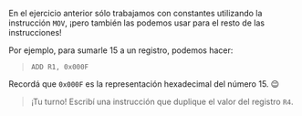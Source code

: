 En el ejercicio anterior sólo trabajamos con constantes utilizando la instrucción `MOV`, ¡pero también las podemos usar para el resto de las instrucciones!

Por ejemplo, para sumarle 15 a un registro, podemos hacer:

> `ADD R1, 0x000F`

Recordá que `0x000F` es la representación hexadecimal del número 15. :wink:

> ¡Tu turno! Escribí una instrucción que duplique el valor del registro `R4`.